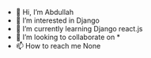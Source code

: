- 👋 Hi, I’m Abdullah
- 👀 I’m interested in Django 
- 🌱 I’m currently learning Django react.js 
- 💞️ I’m looking to collaborate on *
- 📫 How to reach me None

<!---
m5m5h/m5m5h is a ✨ special ✨ repository because its `README.md` (this file) appears on your GitHub profile.
You can click the Preview link to take a look at your changes.
--->
